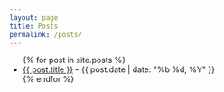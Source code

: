 ```yaml
---
layout: page
title: Posts
permalink: /posts/
---
```


<ul>
  {% for post in site.posts %}
    <li>
      <a href="{{ post.url }}">{{ post.title }}</a> – {{ post.date | date: "%b %d, %Y" }}
    </li>
  {% endfor %}
</ul>
